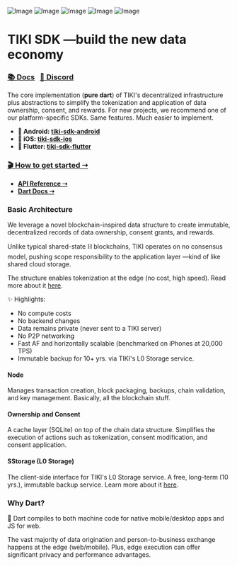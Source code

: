 ![Image](https://img.shields.io/github/deployments/tiki/tiki-sdk-dart/Production?label=deployment&logo=github)
![Image](https://img.shields.io/github/workflow/status/tiki/tiki-sdk-dart/docs?label=docs&logo=github)
![Image](https://img.shields.io/pub/v/tiki_sdk_dart?logo=dart)
![Image](https://img.shields.io/pub/points/tiki_sdk_dart?logo=dart)
![Image](https://img.shields.io/github/license/tiki/tiki-sdk-dart)

# TIKI SDK —build the new data economy

### [📚 Docs](https://docs.mytiki.com) &nbsp;&nbsp;[💬 Discord](https://discord.gg/tiki)

The core implementation (**pure dart**) of TIKI's decentralized infrastructure plus abstractions to simplify the tokenization and application of data ownership, consent, and rewards. For new projects, we recommend one of our platform-specific SDKs. Same features. Much easier to implement.

- **🤖 Android: [tiki-sdk-android](https://github.com/tiki/tiki-sdk-android)**
- **🍎 iOS: [tiki-sdk-ios](https://github.com/tiki/tiki-sdk-ios)**
- **🦋 Flutter: [tiki-sdk-flutter](https://github.com/tiki/tiki-sdk-flutter)**



### [🎬 How to get started ➝](https://docs.mytiki.com/docs/tiki-sdk-dart-getting-started)
- **[API Reference ➝](https://docs.mytiki.com/reference/tiki-sdk-dart-tiki-sdk)**
- **[Dart Docs ➝](https://pub.dev/documentation/tiki_sdk_dart/latest/)**

###  Basic Architecture

We leverage a novel blockchain-inspired data structure to create immutable, decentralized records of data ownership, consent grants, and rewards.

Unlike typical shared-state ⛓️ blockchains, TIKI operates on no consensus model, pushing scope responsibility to the application layer —kind of like shared cloud storage.

The structure enables tokenization at the edge (no cost, high speed). Read more about it [here](https://github.com/tiki/.github/blob/main/profile/WHITEPAPER-2CHAINZ.md).

✨ Highlights:
- No compute costs
- No backend changes
- Data remains private (never sent to a TIKI server)
- No P2P networking
- Fast AF and horizontally scalable (benchmarked on iPhones at 20,000 TPS)
- Immutable backup for 10+ yrs. via TIKI's L0 Storage service.

#### Node

Manages transaction creation, block packaging, backups, chain validation, and key management. Basically, all the blockchain stuff.

#### Ownership and Consent

A cache layer (SQLite) on top of the chain data structure. Simplifies the execution of actions such as tokenization, consent modification, and consent application.

#### SStorage (L0 Storage)

The client-side interface for TIKI's L0 Storage service. A free, long-term (10 yrs.), immutable backup service. Learn more about it [here](https://github.com/tiki/l0-storage).

### Why Dart?
🎯 Dart compiles to both machine code for native mobile/desktop apps and JS for web.

The vast majority of data origination and person-to-business exchange happens at the edge (web/mobile). Plus, edge execution can offer significant privacy and performance advantages.
